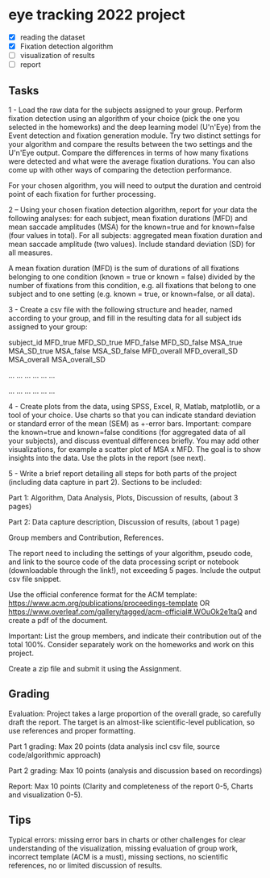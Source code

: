 # eye tracking 2022 project

- [x] reading the dataset
- [x] Fixation detection algorithm
- [ ] visualization of results
- [ ] report

## Tasks

1 - Load the raw data for the subjects assigned to your group. Perform fixation detection using an algorithm of your choice (pick the one you selected in the homeworks) and the deep learning model (U'n'Eye) from the Event detection and fixation generation module. Try two distinct settings for your algorithm and compare the results between the two settings and the U'n'Eye output. Compare the differences in terms of how many fixations were detected and what were the average fixation durations. You can also come up with other ways of comparing the detection performance.

For your chosen algorithm, you will need to output the duration and centroid point of each fixation for further processing.

2 – Using your chosen fixation detection algorithm, report for your data the following analyses: for each subject, mean fixation durations (MFD) and mean saccade amplitudes (MSA) for the known=true and for known=false (four values in total). For all subjects: aggregated mean fixation duration and mean saccade amplitude (two values). Include standard deviation (SD) for all measures.

A mean fixation duration (MFD) is the sum of durations of all fixations belonging to one condition (known = true or known = false) divided by the number of fixations from this condition, e.g. all fixations that belong to one subject and to one setting (e.g. known = true, or known=false, or all data).

3 - Create a csv file with the following structure and header, named according to your group, and fill in the resulting data for all subject ids assigned to your group:

subject_id MFD_true MFD_SD_true MFD_false MFD_SD_false MSA_true MSA_SD_true MSA_false MSA_SD_false MFD_overall MFD_overall_SD MSA_overall MSA_overall_SD

... ... ... ... ... ...

... ... ... ... ... ...

4 - Create plots from the data, using SPSS, Excel, R, Matlab, matplotlib, or a tool of your choice. Use charts so that you can indicate standard deviation or standard error of the mean (SEM) as +-error bars. Important: compare the known=true and known=false conditions (for aggregated data of all your subjects), and discuss eventual differences briefly. You may add other visualizations, for example a scatter plot of MSA x MFD. The goal is to show insights into the data. Use the plots in the report (see next).

5 - Write a brief report detailing all steps for both parts of the project (including data capture in part 2). Sections to be included:

Part 1: Algorithm, Data Analysis, Plots, Discussion of results, (about 3 pages)

Part 2: Data capture description, Discussion of results, (about 1 page)

Group members and Contribution, References.

The report need to including the settings of your algorithm, pseudo code, and link to the source code of the data processing script or notebook (downloadable through the link!), not exceeding 5 pages. Include the output csv file snippet.

Use the official conference format for the ACM template: <https://www.acm.org/publications/proceedings-template> OR <https://www.overleaf.com/gallery/tagged/acm-official#.WOuOk2e1taQ> and create a pdf of the document.

Important: List the group members, and indicate their contribution out of the total 100%. Consider separately work on the homeworks and work on this project.

Create a zip file and submit it using the Assignment.

## Grading

Evaluation: Project takes a large proportion of the overall grade, so carefully draft the report. The target is an almost-like scientific-level publication, so use references and proper formatting.

Part 1 grading: Max 20 points (data analysis incl csv file, source code/algorithmic approach)

Part 2 grading: Max 10 points (analysis and discussion based on recordings)

Report: Max 10 points (Clarity and completeness of the report 0-5, Charts and visualization 0-5).

## Tips

Typical errors: missing error bars in charts or other challenges for clear understanding of the visualization, missing evaluation of group work, incorrect template (ACM is a must), missing sections, no scientific references, no or limited discussion of results.
